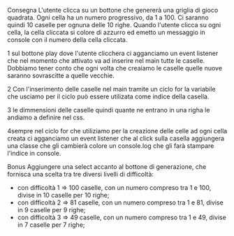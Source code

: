 Consegna
L'utente clicca su un bottone che genererà una griglia di gioco quadrata.
Ogni cella ha un numero progressivo, da 1 a 100.
Ci saranno quindi 10 caselle per ognuna delle 10 righe.
Quando l'utente clicca su ogni cella, la cella cliccata si colore di azzurro ed emetto un messaggio in console con il numero della cella cliccata.

1 sul bottone play dove l'utente clicchera ci agganciamo un event listener che nel momento che attivato va ad inserire nel main tutte le caselle.
Dobbiamo tener conto che ogni volta che creaiamo le caselle quelle nuove saranno sovrascitte a quelle vecchie.

2 Con l'inserimento delle caselle nel main tramite un ciclo for la variabile che usciamo per il ciclo può essere utilizata come indice della casella.

3 le dimmensioni delle caselle quindi quante ne entrano in una righa le andiamo a definire nel css.

4sempre nel ciclo for che utiliziamo per la creazione delle celle ad ogni cella creata ci agganciamo un event listener che al click sulla casella aggiungera una classe che gli cambierà colore un console.log che gli farà stampare l'indice in console.

Bonus
Aggiungere una select accanto al bottone di generazione, che fornisca una scelta tra tre diversi livelli di difficoltà:

- con difficoltà 1 => 100 caselle, con un numero compreso tra 1 e 100, divise in 10 caselle per 10 righe;
- con difficoltà 2 => 81 caselle, con un numero compreso tra 1 e 81, divise in 9 caselle per 9 righe;
- con difficoltà 3 => 49 caselle, con un numero compreso tra 1 e 49, divise in 7 caselle per 7 righe;
